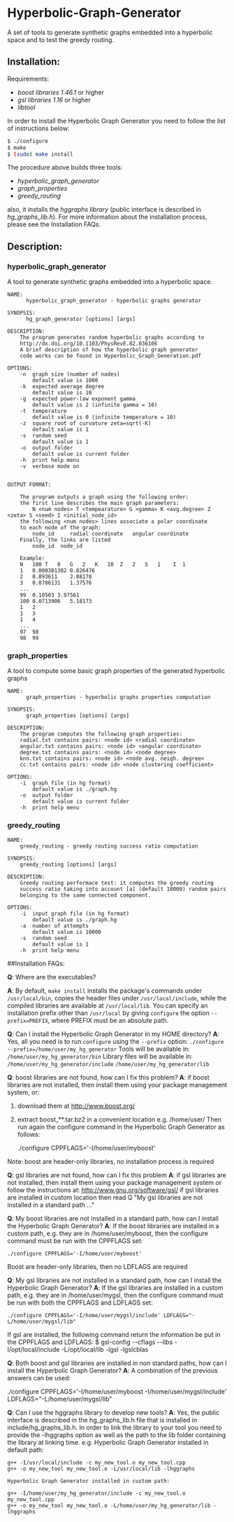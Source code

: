 # Hyperbolic-Graph-Generator


A set of tools to generate synthetic graphs embedded into a hyperbolic space and to test the greedy routing.


## Installation:


Requirements:
- *boost libraries 1.46.1* or higher
- *gsl libraries 1.16* or higher
- *libtool* 

In order to install the Hyperbolic Graph Generator you need to follow the list of instructions below:
```sh
$ ./configure
$ make
$ (sudo) make install
```
The procedure above builds three tools:
- *hyperbolic_graph_generator*
- *graph_properties*
- *greedy_routing*

also, it installs the *hggraphs library* (public interface is described in *hg_graphs_lib.h*). 
For more information about the installation process, please see the Installation FAQs.

## Description:

### hyperbolic_graph_generator

A tool to generate synthetic graphs embedded into a hyperbolic space.

```
NAME: 
      hyperbolic_graph_generator - hyperbolic graphs generator 

SYNOPSIS: 
	  hg_graph_generator [options] [args] 

DESCRIPTION:
	The program generates random hyperbolic graphs according to
	http://dx.doi.org/10.1103/PhysRevE.82.036106
	A brief description of how the hyperbolic graph generator
	code works can be found in Hyperbolic_Graph_Generation.pdf

OPTIONS:
	-n	graph size (number of nodes)
		default value is 1000
	-k	expected average degree
		default value is 10
	-g	expected power-law exponent gamma
		default value is 2 (infinite gamma = 10)
	-t	temperature
		default value is 0 (infinite temperature = 10)
	-z	square root of curvature zeta=sqrt(-K)
		default value is 1
	-s	random seed
		default value is 1
	-o	output folder
		default value is current folder
	-h	print help menu
	-v	verbose mode on


OUTPUT FORMAT:
	
	The program outputs a graph using the following order:
	the first line describes the main graph parameters:
		N <num nodes> T <tempearature> G <gamma> K <avg.degree> Z <zeta> S <seed> I <initial_node_id>
	the following <num nodes> lines associate a polar coordinate
	to each node of the graph:
		node_id		radial coordinate	angular coordinate
	Finally, the links are listed
		node_id  node_id

	Example:
	N	100	T	0	G	2	K	10	Z	2	S	1    I  1
	1	0.000301382	0.826476
	2	0.093611	2.88178
	3	0.0786131	1.37576
	... 
	99	0.10503	3.97561
	100	0.0713906	5.18173
	1	2
	1	3
	1	4
	...
	97	98
	98	99
```

### graph_properties


A tool to compute some basic graph properties of the generated hyperbolic graphs

```
NAME: 
      graph_properties - hyperbolic graphs properties computation 

SYNOPSIS: 
	  graph_properties [options] [args] 

DESCRIPTION:
	The program computes the following graph properties:
	radial.txt contains pairs: <node id> <radial coordinate>
	angular.txt contains pairs: <node id> <angular coordinate>
	degree.txt contains pairs: <node id> <node degree>
	knn.txt contains pairs: <node id> <node avg. neigh. degree>
	cc.txt contains pairs: <node id> <node clustering coefficient>

OPTIONS:
	-i	graph file (in hg format)
		default value is ./graph.hg
	-o	output folder
		default value is current folder
	-h	print help menu
```


### greedy_routing

```
NAME: 
	greedy_routing - greedy routing success ratio computation 

SYNOPSIS: 
	greedy_routing [options] [args] 

DESCRIPTION:
	Greedy routing performace test: it computes the greedy routing
	success ratio taking into account [a] (default 10000) random pairs
	belonging to the same connected component.

OPTIONS:
	-i	input graph file (in hg format)
		default value is ./graph.hg
	-a	number of attempts
		default value is 10000
	-s	random seed
		default value is 1
	-h	print help menu
```



##Installation FAQs:

**Q**: Where are the executables?

**A**: By default, `make install` installs the package's commands under
   `/usr/local/bin`, copies the header files under `/usr/local/include`, 
   while the compiled libraries are available at `/usr/local/lib`. 
   You can specify an installation prefix other than `/usr/local` by
   giving `configure` the option `--prefix=PREFIX`, where PREFIX must
   be an absolute path.


**Q**: Can I install the Hyperbolic Graph Generator in my HOME directory?
**A**: Yes, all you need is to run `configure` using the `--prefix` option:
	```
   	./configure --prefix=/home/user/my_hg_generator
	```
Tools will be available in:
	`/home/user/my_hg_generator/bin`
Library files will be available in:
	`/home/user/my_hg_generator/include`
	`/home/user/my_hg_generator/lib`


**Q**: boost libraries are not found, how can I fix this problem?
**A**: if boost libraries are not installed, then install them using your package management system, or:
   1) download them at http://www.boost.org/
   2) extract boost_**.tar.bz2 in a convenient location e.g. /home/user/
   Then run again the configure command in the Hyperbolic Graph Generator
   as follows:

        ./configure CPPFLAGS='-I/home/user/myboost'

   Note: boost are header-only libraries, no installation
	 process is required


**Q**: gsl libraries are not found, how can I fix this problem
**A**: if gsl libraries are not installed, then
   install them using your package management system
   or follow the instructions at:
	http://www.gnu.org/software/gsl/
   if gsl libraries are installed in custom location 
   then read Q "My gsl libraries are not installed in
   a standard path ..."


**Q**: My boost libraries are not installed in a standard path, how
   can I install the Hyperbolic Graph Generator?
**A**: If the boost libraries are installed in a custom path, e.g. 
   they are in /home/user/myboost, then the configure command
   must be run with the CPPFLAGS set:

	./configure CPPFLAGS='-I/home/user/myboost'

   Boost are header-only libraries, then no LDFLAGS are required


**Q**: My gsl libraries are not installed in a standard path, how
   can I install the Hyperbolic Graph Generator?
**A**: If the gsl libraries are installed in a custom path, e.g. 
   they are in /home/user/mygsl, then the configure command
   must be run with both the CPPFLAGS and LDFLAGS set:

	./configure CPPFLAGS='-I/home/user/mygsl/include' LDFLAGS="-L/home/user/mygsl/lib"
   
   If gsl are installed, the following command return the information
   be put in the CPPFLAGS and LDFLAGS:
   $ gsl-config --cflags --libs
     -I/opt/local/include
     -L/opt/local/lib -lgsl -lgslcblas


**Q**: Both boost and gsl libraries are installed in non standard paths, how
   can I install the Hyperbolic Graph Generator?
**A**: A combination of the previous answers can be used:

   ./configure CPPFLAGS='-I/home/user/myboost -I/home/user/mygsl/include' LDFLAGS="-L/home/user/mygsl/lib"



**Q**: Can I use the hggraphs library to develop new tools?
**A**: Yes, the public interface is described in the hg_graphs_lib.h file
   that is installed in include/hg_graphs_lib.h. In order to link the 
   library to your tool you need to provide the -lhggraphs option as well
   as the path to the lib folder containing the library at linking time.
   e.g.
	Hyperbolic Graph Generator installed in default path:

	g++ -I/usr/local/include -c my_new_tool.o my_new_tool.cpp
	g++ -o my_new_tool my_new_tool.o -L/usr/local/lib -lhggraphs

	Hyperbolic Graph Generator installed in custom path:

	g++ -I/home/user/my_hg_generator/include -c my_new_tool.o my_new_tool.cpp
	g++ -o my_new_tool my_new_tool.o -L/home/user/my_hg_generator/lib -lhggraphs


